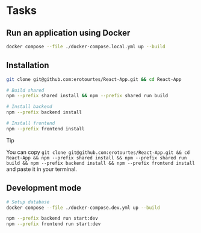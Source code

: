 # Tasks
## Run an application using Docker
```bash
docker compose --file ./docker-compose.local.yml up --build
```

## Installation
```bash
git clone git@github.com:erotourtes/React-App.git && cd React-App

# Build shared
npm --prefix shared install && npm --prefix shared run build

# Install backend
npm --prefix backend install

# Install frontend
npm --prefix frontend install
```
> [!TIP]
> You can copy `git clone git@github.com:erotourtes/React-App.git && cd React-App && npm --prefix shared install && npm --prefix shared run build && npm --prefix backend install && npm --prefix frontend install` and paste it in your terminal.

## Development mode
```bash
# Setup database
docker compose --file ./docker-compose.dev.yml up --build

npm --prefix backend run start:dev
npm --prefix frontend run start:dev
```
